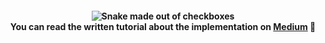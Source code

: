 <h4 align="center">
    <img src="https://github.com/flowforfrank/checksnake/blob/master/hero.jpg?raw=true" alt="Snake made out of checkboxes" /><br />
    You can read the written tutorial about the implementation on <strong><a href="https://medium.com/@ferencalmasi">Medium</a></strong> 🐍
</h4>

